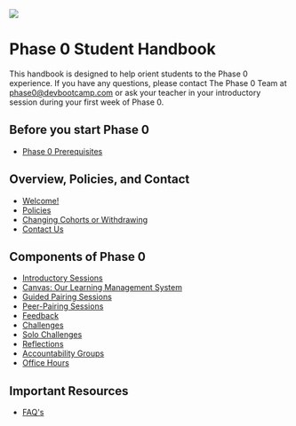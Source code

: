 <img src="https://github.com/Devbootcamp/graphic-assets/blob/master/logos/DBC_HORIZONTAL%20LOGO/2_COLOR/RGB/DBC_H_2C_RGB.png">

# Phase 0 Student Handbook

This handbook is designed to help orient students to the Phase 0 experience. If you have any questions, please contact The Phase 0 Team at [phase0@devbootcamp.com](mailto:phase0@devbootcamp.com) or ask your teacher in your introductory session during your first week of Phase 0.

## Before you start Phase 0
- [Phase 0 Prerequisites](phase-0-prerequisites.md)

## Overview, Policies, and Contact
- [Welcome!](overview.md)
- [Policies](policies.md)
- [Changing Cohorts or Withdrawing](changing-cohorts.md)
- [Contact Us](contact-and-support-list.md)

## Components of Phase 0

- [Introductory Sessions](intro-session.md)
- [Canvas: Our Learning Management System](canvas.md)
- [Guided Pairing Sessions](guided-pairing-sessions.md)
- [Peer-Pairing Sessions](pairing-in-phase-0.md)
- [Feedback](feedback.md)
- [Challenges](challenges.md)
- [Solo Challenges](solo-challenges.md)
- [Reflections](reflections.md)
- [Accountability Groups](accountability-groups.md)
- [Office Hours](office-hours.md)

## Important Resources

- [FAQ's](FAQ.md)
